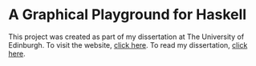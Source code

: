 # A Graphical Playground for Haskell

This project was created as part of my dissertation at The University of Edinburgh.
To visit the website, [click here](https://oathompsonjones.github.io/Honours-Project).
To read my dissertation, [click here](https://haskell-playground.co.uk).